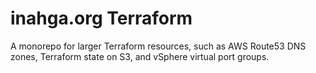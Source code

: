 # inahga.org Terraform

A monorepo for larger Terraform resources, such as AWS Route53 DNS zones, Terraform state on S3, and vSphere virtual port groups.
